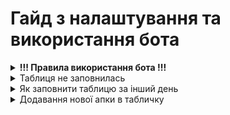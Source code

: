 <h1>Гайд з налаштування та використання бота</h1>
<details>
  <summary><strong>!!! Правила використання бота !!!</strong></summary>
  
  1. Ні в якому випадку не можна змінювати порядок таблиць в Google Sheets
  2. Не переставляти/додавати колонки в сторінках
  3. Якщо вам просто треба додати апку в табличку і ви не намагались додати самі апку в бота, то писати мені не треба
  4. Звоніть якщо виникли проблеми з ботом
  
</details>
<details>
  <summary>Таблиця не заповнилась</summary>
  
  1. Відкриваємо репозиторій з нашим ботом
  2. Тикаємо зверху на <strong>Actions</strong><br>
  <img src="https://raw.githubusercontent.com/xanet0/Arbitrage-Analitycs-Documentation/main/image/Screenshot_2.png" alt="Фото" style="width: 80%;"><br>
  3. 1. Тикаємо на <strong>Google Sheets API parser</strong>
     2. Жмемо <strong>Run workflow</strong>
     3. Записуємо дату, яку в таблиці нам потрібно оновити<pre><strong>Формат Запису</strong><br>Дата.Місяць.Рік<br>Приклад: 09.04.2024</pre>
     4. Далі тиснемо на <strong>Run workflow</strong> знову
  <img src="https://raw.githubusercontent.com/xanet0/Arbitrage-Analitycs-Documentation/main/image/image_2024-08-09_15-46-09.png" alt="Фото" style="width: 80%;">
</details>
<details>
  <summary>Як заповнити таблицю за інший день</summary><br>
  <strong>В пункті таблиця не заповнилась все розписано</strong>
</details>


<details>
  <summary>Додавання нової апки в табличку</summary>
  <h3>Налаштування:</h3>
  
  1. Відкриваємо наш репозиторій та потрібну нам папку
  2. Відкриваємо data.json
  3. В табличці створюємо новий лист з кампаніями
  4. Колонки з сервісами повинні бути обов'язково в такому ж порядку як на інших листах 

  <details>
    <summary><strong>Обов'язкові правила</strong></summary><br>
    
  При додаванні кампанії або апки в data.json <strong>дуже важливий порядок</strong><br>
  Як потрібно додавати кампанію/апку
    
    Наприклад:
        У нас в табличці такий порядок: Gta USSR, GTA Brazil, Gta Mexico
        Ми хочемо додати GTA Brazil в парсер, в data.json повино вийти так:
        "Gta USSR":"fj438djsdkjf2",
        "Gta brazil":"sdlfsu39d",
        "Gta Mexico":"kdsfhs892df"

  <strong>Примітка</strong>

    Якщо ви додаєте апку в табличку, в самий кінець списку, то при додаванні строки в data.json кома в кінці не повинна стояти "Назву апки":"Campaign Set ID"
    Якщо додаєте апку не в кінці списку, то кома повинна ОБОВ'ЯЗКОВО стояти "Назву апки":"Campaign Set ID",
    
  </details>
  <details>
    <summary><strong>Unity Ads</strong></summary>
    <strong>Копіювання Campaign Set ID</strong>
      
    1. Відкриваємо Unity Cloud, User Acquisition
    2. Наводимо курсором на потрібну нам апку
    3. Копіюємо Campaign Set ID:
      
  <img src="https://github.com/xanet0/Arbitrage-Analitycs-Documentation/blob/main/image/Screenshot_4.png" alt="Фото" style="width: 80%;"><br>
  
  
  <strong>Додавання Кампанії в Бота</strong>
  
      
    1. Заходимо в data.json, шукаємо розділ unityAds
    2. Далі орієнтуємося по назвам апок і додаємо нову строку, в тому ж порядку як в табличці
    3. В строці пишемо "Назву апки(можна вказати любу назву)":"Campaign Set ID",
        
  </details>
  
  <details>
    <summary><strong>Unity Monet</strong></summary>
    <strong>Копіювання Android Game ID</strong>
    
    1. Відкриваємо Unity Cloud, Ads Monetization
    2. Вибираємо потрібну нам апку
    3. Жмемо на Ad units
    4. Копіюємо Android Game Id:
    
  <img src="https://github.com/xanet0/Arbitrage-Analitycs-Documentation/blob/main/image/Screenshot_3.png" alt="Фото" style="width: 80%;"><br>

  
  <strong>Додавання Кампанії в Бота</strong>
  
    1. Заходимо в data.json, шукаємо розділ unityMonet
    2. Далі орієнтуємося по назвам апок і додаємо нову строку, в тому ж порядку як в табличці
    3. В строці пишемо "Назву апки(можна вказати любу назву)":"Android Game Id",
    
  </details>
  
  <details>
    <summary><strong>IS Monetization</strong></summary>
  
    1.
    2.

  </details>
  
  <details>
    <summary><strong>IS Ads</strong></summary>
    
    1.
    2.
    
  </details>
  
</details>

